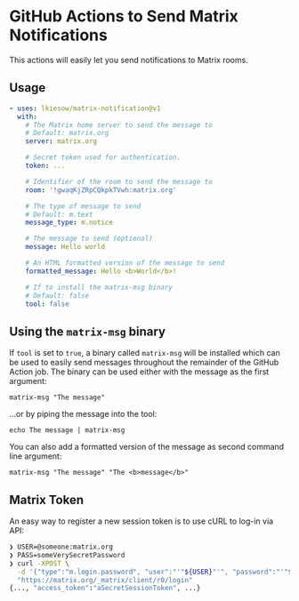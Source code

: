 # GitHub Actions to Send Matrix Notifications

This actions will easily let you send notifications to Matrix rooms.


## Usage


```yaml
- uses: lkiesow/matrix-notification@v1
  with:
    # The Matrix home server to send the message to
    # Default: matrix.org
    server: matrix.org

    # Secret token used for authentication.
    token: ...

    # Identifier of the room to send the message to
    room: '!gwaqKjZRpCQkpkTVwh:matrix.org'

    # The type of message to send
    # Default: m.text
    message_type: m.notice

    # The message to send (optional)
    message: Hello world

    # An HTML formatted version of the message to send
    formatted_message: Hello <b>World</b>!

    # If to install the matrix-msg binary
    # Default: false
    tool: false
```

## Using the `matrix-msg` binary

If `tool` is set to `true`, a binary called `matrix-msg` will be installed
which can be used to easily send messages throughout the remainder of the GitHub Action job.
The binary can be used either with the message as the first argument:

```
matrix-msg "The message"
```

…or by piping the message into the tool:

```
echo The message | matrix-msg
```

You can also add a formatted version of the message as second command line
argument:

```
matrix-msg "The message" "The <b>message</b>"
```


## Matrix Token

An easy way to register a new session token is to use cURL to log-in via API:

```bash
❯ USER=@someone:matrix.org
❯ PASS=someVerySecretPassword
❯ curl -XPOST \
  -d '{"type":"m.login.password", "user":"'"${USER}"'", "password":"'"${PASS}"'"}' \
  "https://matrix.org/_matrix/client/r0/login"
{..., "access_token":"aSecretSessionToken", ...}
```
